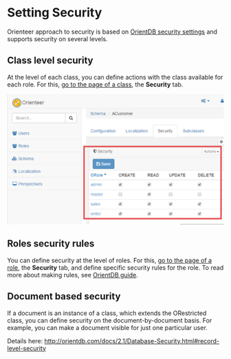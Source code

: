  # Setting Security

Orienteer approach to security is based on [OrientDB security settings](http://orientdb.com/docs/2.1/Database-Security.html) and supports security on several levels.

## Class level security

At the level of each class, you can define actions with the class available for each role. For this, [go to the page of a  class](https://orienteer.gitbooks.io/orienteer/content/managing_classes.html), the **Security** tab.

![Setting user rights for roles to manage a class](Security.png)

## Roles security rules

You can define security at the level of roles. For this, [go to the page of a role](https://orienteer.gitbooks.io/orienteer/content/managing_users.html), the **Security** tab, and define specific security rules for the role. To read more about making rules, see [OrientDB guide](http://orientdb.com/docs/2.1/Database-Security.html#working-with-roles).

## Document based security

If a document is an instance of a class, which extends the ORestricted class, you can define security on the document-by-document basis. For example, you can make a document visible for just one particular user.

Details here: http://orientdb.com/docs/2.1/Database-Security.html#record-level-security

 